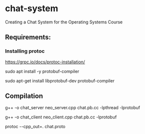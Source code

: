 # chat-system
Creating a Chat System for the Operating Systems Course

## Requirements:

### Installing protoc
https://grpc.io/docs/protoc-installation/

sudo apt install -y protobuf-compiler

sudo apt-get install libprotobuf-dev protobuf-compiler

## Compilation

g++ -o chat_server neo_server.cpp chat.pb.cc -lpthread -lprotobuf

g++ -o chat_client neo_client.cpp chat.pb.cc -lprotobuf

protoc --cpp_out=. chat.proto 